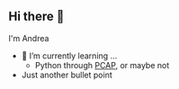 ## Hi there 👋

I'm Andrea

- 🌱 I’m currently learning ...
  - Python through [PCAP](https://edube.org/study/pe2), or maybe not
- Just another bullet point
<!--
**andreamartinelliHub/andreamartinelliHub** is a ✨ _special_ ✨ repository because its `README.md` (this file) appears on your GitHub profile.

Here are some ideas to get you started:

- 🔭 I’m currently working on ...
- 🌱 I’m currently learning ...
- 👯 I’m looking to collaborate on ...
- 🤔 I’m looking for help with ...
- 💬 Ask me about ...
- 📫 How to reach me: ...
- 😄 Pronouns: ...
- ⚡ Fun fact: ...
-->
